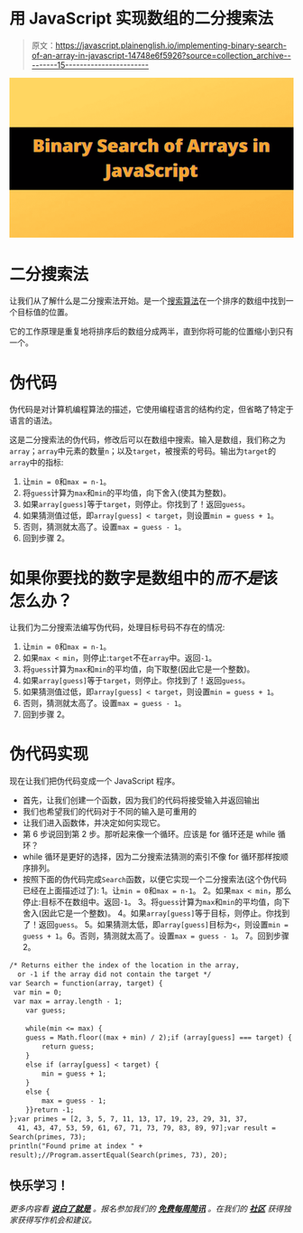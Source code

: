 # 用 JavaScript 实现数组的二分搜索法

> 原文：<https://javascript.plainenglish.io/implementing-binary-search-of-an-array-in-javascript-14748e6f5926?source=collection_archive---------15----------------------->

![](img/1905e2b4ff7163e15131c20536147165.png)

# **二分搜索法**

让我们从了解什么是二分搜索法开始。是一个[搜索算法](https://en.wikipedia.org/wiki/Search_algorithm)在一个排序的数组中找到一个目标值的位置。

它的工作原理是重复地将排序后的数组分成两半，直到你将可能的位置缩小到只有一个。

# 伪代码

伪代码是对计算机编程算法的描述，它使用编程语言的结构约定，但省略了特定于语言的语法。

这是二分搜索法的伪代码，修改后可以在数组中搜索。输入是数组，我们称之为`array`；`array`中元素的数量`n`；以及`target`，被搜索的号码。输出为`target`的`array`中的指标:

1.  让`min = 0`和`max = n-1`。
2.  将`guess`计算为`max`和`min`的平均值，向下舍入(使其为整数)。
3.  如果`array[guess]`等于`target`，则停止。你找到了！返回`guess`。
4.  如果猜测值过低，即`array[guess] < target`，则设置`min = guess + 1`。
5.  否则，猜测就太高了。设置`max = guess - 1`。
6.  回到步骤 2。

# **如果你要找的数字是数组中的*而不是*该怎么办？**

让我们为二分搜索法编写伪代码，处理目标号码不存在的情况:

1.  让`min = 0`和`max = n-1`。
2.  如果`max < min`，则停止:`target`不在`array`中。返回`-1`。
3.  将`guess`计算为`max`和`min`的平均值，向下取整(因此它是一个整数)。
4.  如果`array[guess]`等于`target`，则停止。你找到了！返回`guess`。
5.  如果猜测值过低，即`array[guess] < target`，则设置`min = guess + 1`。
6.  否则，猜测就太高了。设置`max = guess - 1`。
7.  回到步骤 2。

# 伪代码实现

现在让我们把伪代码变成一个 JavaScript 程序。

*   首先，让我们创建一个函数，因为我们的代码将接受输入并返回输出
*   我们也希望我们的代码对于不同的输入是可重用的
*   让我们进入函数体，并决定如何实现它。
*   第 6 步说回到第 2 步。那听起来像一个循环。应该是 for 循环还是 while 循环？
*   while 循环是更好的选择，因为二分搜索法猜测的索引不像 for 循环那样按顺序排列。
*   按照下面的伪代码完成`Search`函数，以便它实现一个二分搜索法(这个伪代码已经在上面描述过了):
    1。让`min = 0`和`max = n-1`。
    2。如果`max < min`，那么停止:目标不在数组中。返回`-1`。
    3。将`guess`计算为`max`和`min`的平均值，向下舍入(因此它是一个整数)。
    4。如果`array[guess]`等于目标，则停止。你找到了！返回`guess`。
    5。如果猜测太低，即`array[guess]`目标为`<`，则设置`min = guess + 1`。6。否则，猜测就太高了。设置`max = guess - 1`。
    7。回到步骤 2。

```
/* Returns either the index of the location in the array,
  or -1 if the array did not contain the target */
var Search = function(array, target) {
 var min = 0;
 var max = array.length - 1;
    var guess;

    while(min <= max) {
    guess = Math.floor((max + min) / 2);if (array[guess] === target) {
        return guess;
    }
    else if (array[guess] < target) {
        min = guess + 1;
    }
    else {
        max = guess - 1;
    }}return -1;
};var primes = [2, 3, 5, 7, 11, 13, 17, 19, 23, 29, 31, 37, 
  41, 43, 47, 53, 59, 61, 67, 71, 73, 79, 83, 89, 97];var result = Search(primes, 73);
println("Found prime at index " + result);//Program.assertEqual(Search(primes, 73), 20);
```

## 快乐学习！

*更多内容看* [***说白了就是***](http://plainenglish.io/) *。报名参加我们的* [***免费每周简讯***](http://newsletter.plainenglish.io/) *。在我们的* [***社区***](https://discord.gg/GtDtUAvyhW) *获得独家获得写作机会和建议。*